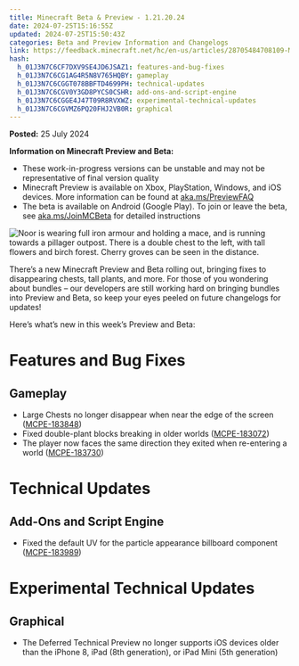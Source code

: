 ```yaml
---
title: Minecraft Beta & Preview - 1.21.20.24
date: 2024-07-25T15:16:55Z
updated: 2024-07-25T15:50:43Z
categories: Beta and Preview Information and Changelogs
link: https://feedback.minecraft.net/hc/en-us/articles/28705484708109-Minecraft-Beta-Preview-1-21-20-24
hash:
  h_01J3N7C6CF7DXV9SE4JD6JSAZ1: features-and-bug-fixes
  h_01J3N7C6CG1AG4R5N8V765HQBY: gameplay
  h_01J3N7C6CGGT078BBFTD4699PH: technical-updates
  h_01J3N7C6CGV0Y3GD8PYCS0CSHR: add-ons-and-script-engine
  h_01J3N7C6CGGE4J47T09R8RVXWZ: experimental-technical-updates
  h_01J3N7C6CGVMZ6PQ20FHJ2VB0R: graphical
---
```


**Posted:** 25 July 2024

**Information on Minecraft Preview and Beta:**

- These work-in-progress versions can be unstable and may not be representative of final version quality
- Minecraft Preview is available on Xbox, PlayStation, Windows, and iOS devices. More information can be found at [aka.ms/PreviewFAQ](https://aka.ms/PreviewFAQ)
- The beta is available on Android (Google Play). To join or leave the beta, see [aka.ms/JoinMCBeta](https://aka.ms/JoinMCBeta) for detailed instructions

![Noor is wearing full iron armour and holding a mace, and is running towards a pillager outpost. There is a double chest to the left, with tall flowers and birch forest. Cherry groves can be seen in the distance.](https://feedback.minecraft.net/hc/article_attachments/28705500350605)

There’s a new Minecraft Preview and Beta rolling out, bringing fixes to disappearing chests, tall plants, and more. For those of you wondering about bundles – our developers are still working hard on bringing bundles into Preview and Beta, so keep your eyes peeled on future changelogs for updates!

Here’s what’s new in this week’s Preview and Beta:

# Features and Bug Fixes

## Gameplay

- Large Chests no longer disappear when near the edge of the screen ([MCPE-183848](https://bugs.mojang.com/browse/MCPE-183848))
- Fixed double-plant blocks breaking in older worlds ([MCPE-183072](https://bugs.mojang.com/browse/MCPE-183072))
- The player now faces the same direction they exited when re-entering a world ([MCPE-183730](https://bugs.mojang.com/browse/MCPE-183730))

# Technical Updates

## Add-Ons and Script Engine

- Fixed the default UV for the particle appearance billboard component ([MCPE-183989](https://bugs.mojang.com/browse/MCPE-183989))

# Experimental Technical Updates

## Graphical

- The Deferred Technical Preview no longer supports iOS devices older than the iPhone 8, iPad (8th generation), or iPad Mini (5th generation)
